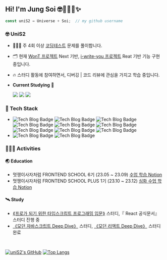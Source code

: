 ## Hi! I'm Jung Soi 🤓👩🏻‍💻✨

```js
const uniS2 = Universe + Soi;  // my github username
```

### 🤓 UniS2

- 👩🏻‍💻 주 4회 이상 [코딩테스트](https://github.com/uniS2/CodingTest) 문제를 풀이합니다.
- 🗂️ 현재 [WonT 프로젝트](https://github.com/Next-WonT/WonT) Next 기반, [i-write-you 프로젝트](https://github.com/likelion-plus/i-write-you) Reat 기반 기능 구현 중입니다.
- 🔥 스터디 활동에 참여하면서, 디버깅 | 코드 리뷰에 관심을 가지고 학습 중입니다.
- **Current Studying** 🚀

   <img src="https://img.shields.io/badge/Next.js-000000?style=for-the-badge&logo=Next.js&logoColor=white"> <img src="https://img.shields.io/badge/👩‍🎤 Emotion-DB7093?style=for-the-badge&logo=Emotion&logoColor=white"> <img src="https://img.shields.io/badge/Recoil-3578E5?style=for-the-badge&logo=Recoil&logoColor=white">


### 🌟 Tech Stack
- ![Tech Blog Badge](https://img.shields.io/badge/TypeScript-3178C6?style=flat-square&logo=TypeScript&logoColor=white) ![Tech Blog Badge](https://img.shields.io/badge/React-61DAFB?style=flat-square&logo=React&logoColor=white) ![Tech Blog Badge](https://img.shields.io/badge/🐻Zustand-000?style=flat-square&logoColor=white) ![Tech Blog Badge](https://img.shields.io/badge/JavaScript-F7DF1E?style=flat-square&logo=JavaScript&logoColor=white) ![Tech Blog Badge](https://img.shields.io/badge/StyledComponents-DB7093?style=flat-square&logo=StyledComponents&logoColor=white) ![Tech Blog Badge](https://img.shields.io/badge/TailwindCSS-06B6D4?style=flat-square&logo=TailwindCSS&logoColor=white) ![Tech Blog Badge](https://img.shields.io/badge/Vite-646CFF?style=flat-square&logo=Vite&logoColor=white) ![Tech Blog Badge](https://img.shields.io/badge/css-1572B6?style=flat-square&logo=css3&logoColor=white) ![Tech Blog Badge](https://img.shields.io/badge/HTML-E34F26?style=flat-square&logo=HTML5&logoColor=white)
- ![Tech Blog Badge](https://img.shields.io/badge/Supabase-3FCF8E?style=flat-square&logo=Supabase&logoColor=white) ![Tech Blog Badge](https://img.shields.io/badge/PocketBase-B8DBE4?style=flat-square-square&logo=PocketBase&logoColor=white)


### 🧑🏻‍🚀 Activities
#### 🌏 Education
- 멋쟁이사자처럼 FRONTEND SCHOOL 6기 (23.05 ~ 23.09) <a href="https://unis2.notion.site/S2_-6-7-842916db45324eb4b0f41e0a0c5aaff7?pvs=4">수업 학습 Notion</a>
- 멋쟁이사자처럼 FRONTEND SCHOOL PLUS 1기 (23.10 ~ 23.12) <a href="https://unis2.notion.site/FEPS-React-30f8a6978b634fdba58e83b7b43ce182?pvs=4">심화 수업 학습 Notion</a>

#### 🛰️ Study
- <a href="https://github.com/uniS2/studywith-mts">⟪프로가 되기 위한 타입스크립트 프로그래밍 입문⟫</a> 스터디,『 React 공식문서』 스터디 진행 중
- <a href="https://github.com/uniS2/studywith-mjs">《모던 자바스크립트 Deep Dive》</a> 스터디, <a href="https://github.com/uniS2/studywith-react-deep-dive">《모던 리액트 Deep Dive》</a> 스터디 완료

<br/>

[![uniS2's GitHub](https://github-readme-stats.vercel.app/api?username=uniS2&theme=transparent&show_icons=true&custom_title=🤓uniS2's　Github　Activities)](https://github.com/anuraghazra/github-readme-stats) [![Top Langs](https://github-readme-stats.vercel.app/api/top-langs/?username=uniS2&layout=compact)](https://github.com/anuraghazra/github-readme-stats)
